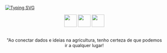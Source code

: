 [![Typing SVG](https://readme-typing-svg.demolab.com?font=Fira+Code&size=35&pause=1000&color=000000&center=true&vCenter=true&width=1000&lines=Seja+bem-vindo!;Meu+nome+%C3%A9+Leonardo+Alves;Estudante+de+Engenharia+Agron%C3%B4mica;E+Ci%C3%AAncias+da+Computa%C3%A7%C3%A3o;Com+o+objetivo+de+trabalhar+com+;Vis%C3%A3o+Computacional+aplicada+%C3%A0;Agricultura)](https://git.io/typing-svg)        
<div align="center"> 
  <a href="https://www.linkedin.com/in/leonardo-alve//" target="_blank"><img src="https://user-images.githubusercontent.com/122987929/213333787-9a57e6be-58d8-482c-92bd-5677031d02ae.jpg" width="40px"></a>
  <a href = "mailto:loa_ava@hotmail.com"><img src="https://user-images.githubusercontent.com/122987929/213333721-63294d35-6371-49d8-b335-096f9c2754d8.JPG" width="40px"></a>
  <a href="https://api.whatsapp.com/send?phone=5518997714640"><img src="https://user-images.githubusercontent.com/122987929/213334174-ff06ef33-8141-4ebe-b41d-919d89231659.JPG" width="40px"></a> 
</div>

<div align="center">
  <br/>
  <p aling="center"> "Ao conectar dados e ideias na agricultura, tenho certeza de que podemos ir a qualquer lugar!</p>
</div>
